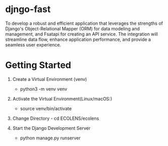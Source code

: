 # djngo-fast
To develop a robust and efficient application that leverages the strengths of Django's Object-Relational Mapper (ORM) for data modeling and management, and Fsatapi for creating an API service. The integration will streamline data flow, enhance application performance, and provide a seamless user experience.

# Getting Started
  1. Create a Virtual Environment (venv)
     - python3 -m venv venv
  
  2. Activate the Virtual Environment(Linux/macOS:)
     - source venv/bin/activate
  4.  Change Directory
     - cd ECOLENS/ecolens
  5. Start the Django Development Server
     - python manage.py runserver
